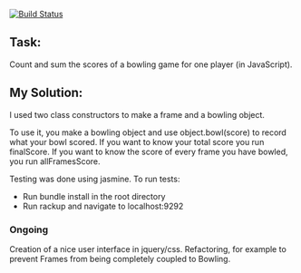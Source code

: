 [![Build Status](https://travis-ci.org/GJMcGowan/bowling_challenge.svg?branch=master)](https://travis-ci.org/makersacademy/bowling_challenge)

Task: 
-----

Count and sum the scores of a bowling game for one player (in JavaScript).

My Solution: 
-----

I used two class constructors to make a frame and a bowling object.

To use it, you make a bowling object and use object.bowl(score) to record what your bowl scored. If you want to know your total score you run finalScore. If you want to know the score of every frame you have bowled, you run allFramesScore.

Testing was done using jasmine. To run tests:
  * Run bundle install in the root directory
  * Run rackup and navigate to localhost:9292

### Ongoing

Creation of a nice user interface in jquery/css.
Refactoring, for example to prevent Frames from being completely coupled to Bowling.